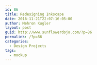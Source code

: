 ```yaml
---
id: 86
title: Redesigning Inkscape
date: 2016-11-21T22:07:16-05:00
author: Mehron Kugler
layout: post
guid: http://www.sunflowerdojo.com/?p=86
permalink: /?p=86
categories:
  - Design Projects
tags:
  - mockup
---
```

